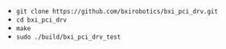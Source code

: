 * `git clone https://github.com/bxirobotics/bxi_pci_drv.git`
* `cd bxi_pci_drv`
* `make`
* `sudo ./build/bxi_pci_drv_test`